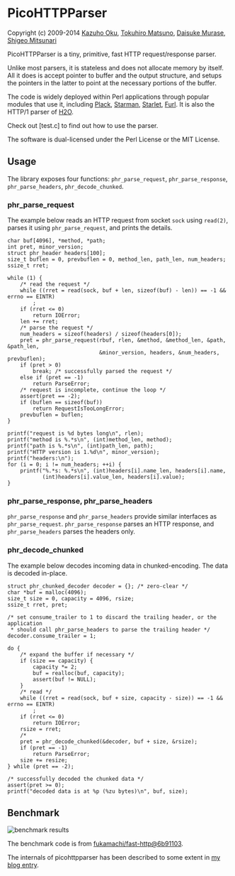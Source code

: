 PicoHTTPParser
=============

Copyright (c) 2009-2014 [Kazuho Oku](https://github.com/kazuho), [Tokuhiro Matsuno](https://github.com/tokuhirom), [Daisuke Murase](https://github.com/typester), [Shigeo Mitsunari](https://github.com/herumi)

PicoHTTPParser is a tiny, primitive, fast HTTP request/response parser.

Unlike most parsers, it is stateless and does not allocate memory by itself.
All it does is accept pointer to buffer and the output structure, and setups the pointers in the latter to point at the necessary portions of the buffer.

The code is widely deployed within Perl applications through popular modules that use it, including [Plack](https://metacpan.org/pod/Plack), [Starman](https://metacpan.org/pod/Starman), [Starlet](https://metacpan.org/pod/Starlet), [Furl](https://metacpan.org/pod/Furl).  It is also the HTTP/1 parser of [H2O](https://github.com/h2o/h2o).

Check out [test.c] to find out how to use the parser.

The software is dual-licensed under the Perl License or the MIT License.

Usage
-----

The library exposes four functions: `phr_parse_request`, `phr_parse_response`, `phr_parse_headers`, `phr_decode_chunked`.

### phr_parse_request

The example below reads an HTTP request from socket `sock` using `read(2)`, parses it using `phr_parse_request`, and prints the details.

```
char buf[4096], *method, *path;
int pret, minor_version;
struct phr_header headers[100];
size_t buflen = 0, prevbuflen = 0, method_len, path_len, num_headers;
ssize_t rret;

while (1) {
    /* read the request */
    while ((rret = read(sock, buf + len, sizeof(buf) - len)) == -1 && errno == EINTR)
        ;
    if (rret <= 0)
        return IOError;
    len += rret;
    /* parse the request */
    num_headers = sizeof(headers) / sizeof(headers[0]);
    pret = phr_parse_request(rbuf, rlen, &method, &method_len, &path, &path_len,
                             &minor_version, headers, &num_headers, prevbuflen);
    if (pret > 0)
        break; /* successfully parsed the request */
    else if (pret == -1)
        return ParseError;
    /* request is incomplete, continue the loop */
    assert(pret == -2);
    if (buflen == sizeof(buf))
        return RequestIsTooLongError;
    prevbuflen = buflen;
}

printf("request is %d bytes long\n", rlen);
printf("method is %.*s\n", (int)method_len, method);
printf("path is %.*s\n", (int)path_len, path);
printf("HTTP version is 1.%d\n", minor_version);
printf("headers:\n");
for (i = 0; i != num_headers; ++i) {
    printf("%.*s: %.*s\n", (int)headers[i].name_len, headers[i].name,
           (int)headers[i].value_len, headers[i].value);
}
```

### phr_parse_response, phr_parse_headers

`phr_parse_response` and `phr_parse_headers` provide similar interfaces as `phr_parse_request`.  `phr_parse_response` parses an HTTP response, and `phr_parse_headers` parses the headers only.

### phr_decode_chunked

The example below decodes incoming data in chunked-encoding.  The data is decoded in-place.

```
struct phr_chunked_decoder decoder = {}; /* zero-clear */
char *buf = malloc(4096);
size_t size = 0, capacity = 4096, rsize;
ssize_t rret, pret;

/* set consume_trailer to 1 to discard the trailing header, or the application
 * should call phr_parse_headers to parse the trailing header */
decoder.consume_trailer = 1;

do {
    /* expand the buffer if necessary */
    if (size == capacity) {
        capacity *= 2;
        buf = realloc(buf, capacity);
        assert(buf != NULL);
    }
    /* read */
    while ((rret = read(sock, buf + size, capacity - size)) == -1 && errno == EINTR)
        ;
    if (rret <= 0)
        return IOError;
    rsize = rret;
    /* 
    pret = phr_decode_chunked(&decoder, buf + size, &rsize);
    if (pret == -1)
        return ParseError;
    size += resize;
} while (pret == -2);

/* successfully decoded the chunked data */
assert(pret >= 0);
printf("decoded data is at %p (%zu bytes)\n", buf, size);
```

Benchmark
---------

![benchmark results](http://i.gyazo.com/a85c18d3162dfb46b485bb41e0ad443a.png)

The benchmark code is from [fukamachi/fast-http@6b91103](https://github.com/fukamachi/fast-http/tree/6b9110347c7a3407310c08979aefd65078518478).

The internals of picohttpparser has been described to some extent in [my blog entry]( http://blog.kazuhooku.com/2014/11/the-internals-h2o-or-how-to-write-fast.html).
